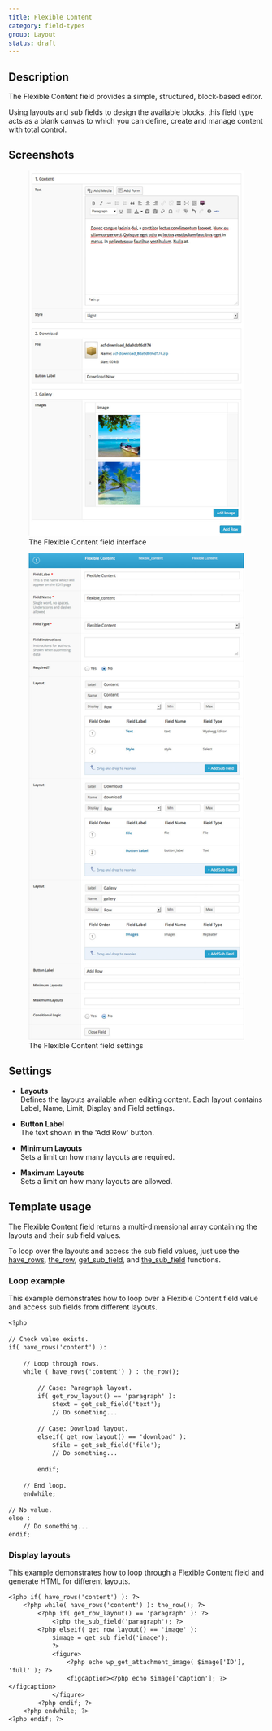 ```yaml
---
title: Flexible Content
category: field-types
group: Layout
status: draft
---
```


## Description
The Flexible Content field provides a simple, structured, block-based editor.

Using layouts and sub fields to design the available blocks, this field type acts as a blank canvas to which you can define, create and manage content with total control.

## Screenshots
<div class="gallery">
	<figure>
		<a href="https://raw.githubusercontent.com/AdvancedCustomFields/docs/master/assets/acf-flexible-content-field-interface.jpg">
			<img src="https://raw.githubusercontent.com/AdvancedCustomFields/docs/master/assets/acf-flexible-content-field-interface.jpg" alt="A Flexible Content field that allows you to choose a layout" />
		</a>
		<figcaption>The Flexible Content field interface</figcaption>
	</figure>
	<figure>
		<a href="https://raw.githubusercontent.com/AdvancedCustomFields/docs/master/assets/acf-flexible-content-field-settings.jpg">
			<img src="https://raw.githubusercontent.com/AdvancedCustomFields/docs/master/assets/acf-flexible-content-field-settings.jpg" alt="List of field settings shown when setting up a Flexible Content field" />
		</a>
		<figcaption>The Flexible Content field settings</figcaption>
	</figure>
</div>

## Settings
- **Layouts**  
  Defines the layouts available when editing content. Each layout contains Label, Name, Limit, Display and Field settings.
  
- **Button Label**  
  The text shown in the 'Add Row' button.
  
- **Minimum Layouts**  
  Sets a limit on how many layouts are required.
  
- **Maximum Layouts**  
  Sets a limit on how many layouts are allowed.

## Template usage
The Flexible Content field returns a multi-dimensional array containing the layouts and their sub field values.

To loop over the layouts and access the sub field values, just use the [have_rows](https://www.advancedcustomfields.com/resources/functions/have_rows/), [the_row](https://www.advancedcustomfields.com/resources/functions/have_rows/), [get_sub_field](https://www.advancedcustomfields.com/resources/functions/get_sub_field/), and [the_sub_field](https://www.advancedcustomfields.com/resources/functions/the_sub_field/) functions.

### Loop example
This example demonstrates how to loop over a Flexible Content field value and access sub fields from different layouts.
```
<?php

// Check value exists.
if( have_rows('content') ):

	// Loop through rows.
    while ( have_rows('content') ) : the_row();
    	
    	// Case: Paragraph layout.
    	if( get_row_layout() == 'paragraph' ):
			$text = get_sub_field('text');
			// Do something...
		
		// Case: Download layout.
        elseif( get_row_layout() == 'download' ): 
        	$file = get_sub_field('file');
        	// Do something...

        endif;
    
    // End loop.
    endwhile;

// No value.
else :
	// Do something...
endif;
```

### Display layouts
This example demonstrates how to loop through a Flexible Content field and generate HTML for different layouts.
```
<?php if( have_rows('content') ): ?>
    <?php while( have_rows('content') ): the_row(); ?>
        <?php if( get_row_layout() == 'paragraph' ): ?>
            <?php the_sub_field('paragraph'); ?>
        <?php elseif( get_row_layout() == 'image' ): 
            $image = get_sub_field('image');
            ?>
            <figure>
                <?php echo wp_get_attachment_image( $image['ID'], 'full' ); ?>
                <figcaption><?php echo $image['caption']; ?></figcaption>
            </figure>
        <?php endif; ?>
    <?php endwhile; ?>
<?php endif; ?>
```